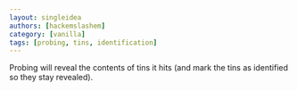 ```yaml
---
layout: singleidea
authors: [hackemslashem]
category: [vanilla]
tags: [probing, tins, identification]
---
```

Probing will reveal the contents of tins it hits (and mark the tins as
identified so they stay revealed).
